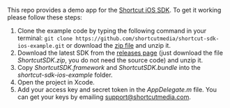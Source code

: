 This repo provides a demo app for the [Shortcut iOS SDK](https://github.com/shortcutmedia/shortcut-sdk-ios). To get it working please follow these steps:

1. Clone the example code by typing the following command in your terminal: `git clone https://github.com/shortcutmedia/shortcut-sdk-ios-example.git` or download the [zip file](https://github.com/shortcutmedia/shortcut-sdk-ios-example/archive/master.zip) and unzip it.
2. Download the latest SDK from the [releases page](https://github.com/shortcutmedia/shortcut-sdk-ios/releases) (just download the file *ShortcutSDK.zip*, you do not need the source code) and unzip it.
3. Copy *ShortcutSDK.framework* and *ShortcutSDK.bundle* into the *shortcut-sdk-ios-example* folder.
4. Open the project in Xcode.
5. Add your access key and secret token in the *AppDelegate.m* file. You can get your keys by emailing support@shortcutmedia.com.
